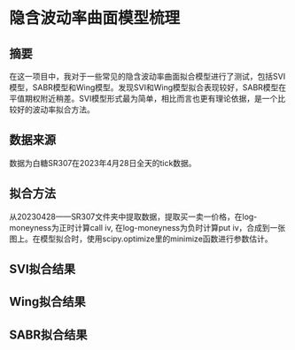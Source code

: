 # 隐含波动率曲面模型梳理
## 摘要
在这一项目中，我对于一些常见的隐含波动率曲面拟合模型进行了测试，包括SVI模型，SABR模型和Wing模型。发现SVI和Wing模型拟合表现较好，SABR模型在平值期权附近稍差。SVI模型形式最为简单，相比而言也更有理论依据，是一个比较好的波动率拟合方法。
## 数据来源
数据为白糖SR307在2023年4月28日全天的tick数据。
## 拟合方法
从20230428——SR307文件夹中提取数据，提取买一卖一价格，在log-moneyness为正时计算call iv, 在log-moneyness为负时计算put iv，合成到一张图上。在模型拟合时，使用scipy.optimize里的minimize函数进行参数估计。
## SVI拟合结果

## Wing拟合结果

## SABR拟合结果
